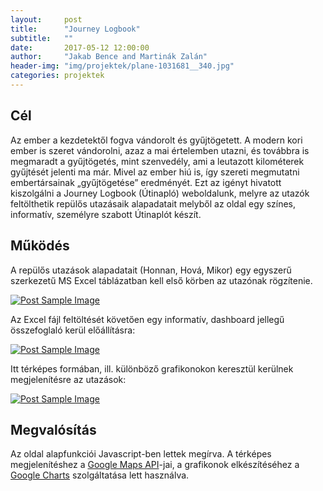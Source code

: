```yaml
---
layout:     post
title:      "Journey Logbook"
subtitle:   ""
date:       2017-05-12 12:00:00
author:     "Jakab Bence and Martinák Zalán"
header-img: "img/projektek/plane-1031681__340.jpg"
categories: projektek
---
```


<h2 class="section-heading">Cél</h2>

<p>Az ember a kezdetektől fogva vándorolt és gyűjtögetett. A modern kori ember is szeret vándorolni, azaz a mai értelemben utazni, és továbbra is megmaradt a gyűjtögetés, mint szenvedély, ami a leutazott kilométerek gyűjtését jelenti ma már. Mivel az ember hiú is, így szereti megmutatni embertársainak „gyűjtögetése” eredményét. Ezt az igényt hivatott kiszolgálni a Journey Logbook (Útinapló) weboldalunk, melyre az utazók feltölthetik repülős utazásaik alapadatait melyből az oldal egy színes, informatív, személyre szabott Útinaplót készít.</p>

<h2 class="section-heading">Működés</h2>

<p>A repülős utazások alapadatait (Honnan, Hová, Mikor) egy egyszerű szerkezetű MS Excel táblázatban kell első körben az utazónak rögzítenie.</p>

<!--kép tábla-->	
<a href="#">
    <img src="{{ site.baseurl }}/img/projektek/journeyLogbook_excel.png" class="img-responsive" alt="Post Sample Image">
</a>

<p>Az Excel fájl feltöltését követően egy informatív, dashboard jellegű összefoglaló kerül előállításra:</p>

<!--kép logbook-->	
<a href="#">
    <img src="{{ site.baseurl }}/img/projektek/journeyLogbook_page_top.jpg" class="img-responsive" alt="Post Sample Image">
</a>

<p>Itt térképes formában, ill. különböző grafikonokon keresztül kerülnek megjelenítésre az utazások:</p>

<!--kép charts-->	
<a href="#">
    <img src="{{ site.baseurl }}/img/projektek/journeyLogbook_page_charts.jpg" class="img-responsive" alt="Post Sample Image">
</a>	


<h2 class="section-heading">Megvalósítás</h2>

<p>Az oldal alapfunkciói Javascript-ben lettek megírva. A térképes megjelenítéshez a <a href="https://developers.google.com/maps/">Google Maps API</a>-jai, a grafikonok elkészítéséhez a <a href="https://developers.google.com/chart/">Google Charts</a> szolgáltatása lett használva.</p>

<!--<blockquote>The dreams of yesterday are the hopes of today and the reality of tomorrow. Science has not yet mastered prophecy. We predict too much for the next year and yet far too little for the next ten.</blockquote>

<a href="#">
    <img src="{{ site.baseurl }}/img/post-sample-image.jpg" class="img-responsive" alt="Post Sample Image">
</a>
<span class="caption text-muted">To go places and do things that have never been done before – that’s what living is all about.</span>

<p>Placeholder text by <a href="http://spaceipsum.com/">Space Ipsum</a>. Photographs by <a href="https://www.flickr.com/photos/nasacommons/">NASA on The Commons</a>.</p>
-->